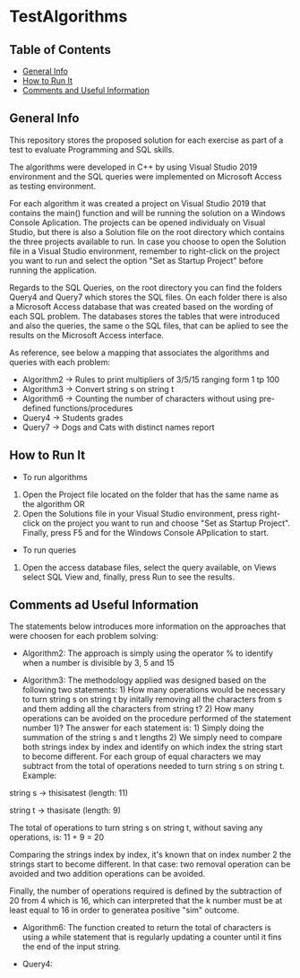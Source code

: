 # TestAlgorithms

## Table of Contents
* [General Info](#general-info)
* [How to Run It](#how-to-run-it)
* [Comments and Useful Information](#comments-and-useful-information)

## General Info

This repository stores the proposed solution for each exercise as part of a test to evaluate Programming and SQL skills.

The algorithms were developed in C++ by using Visual Studio 2019 environment and the SQL queries were implemented on Microsoft Access as testing environment.

For each algorithm it was created a project on Visual Studio 2019 that contains the main() function and will be running the solution on a Windows Console Aplication. The projects can be opened individualy on Visual Studio, but there is also a Solution file on the root directory which contains the three projects available to run. In case you choose to open the Solution file in a Visual Studio environment, remember to right-click on the project you want to run and select the option "Set as Startup Project" before running the application.

Regards to the SQL Queries, on the root directory you can find the folders Query4 and Query7 which stores the SQL files. On each folder there is also a Microsoft Access database that was created based on the wording of each SQL problem. The databases stores the tables that were introduced and also the queries, the same o the SQL files, that can be aplied to see the results on the Microsoft Access interface.

As reference, see below a mapping that associates the algorithms and queries with each problem:

* Algorithm2 -> Rules to print multipliers of 3/5/15 ranging form 1 tp 100
* Algorithm3 -> Convert string s on string t
* Algorithm6 -> Counting the number of characters without using pre-defined functions/procedures
* Query4     -> Students grades
* Query7     -> Dogs and Cats with distinct names report

## How to Run It
* To run algorithms
1) Open the Project file located on the folder that has the same name as the algorithm
OR
2) Open the Solutions file in your Visual Studio environment, press right-click on the project you want to run and choose "Set as Startup Project". Finally, press F5 and for the Windows Console APplication to start.

* To run queries
1) Open the access database files, select the query available, on Views select SQL View and, finally, press Run to see the results.


## Comments ad Useful Information
The statements below introduces more information on the approaches that were choosen for each problem solving:

* Algorithm2: The approach is simply using the operator % to identify when a number is divisible by 3, 5 and 15

* Algorithm3: The methodology applied was designed based on the following two statements: 1) How many operations would be necessary to turn string s on string t by initally removing all the characters from s and them adding all the characters from string t? 2) How many operations can be avoided on the procedure performed of the statement number 1)? The answer for each statement is: 1) Simply doing the summation of the string s and t lengths 2) We simply need to compare both strings index by index and identify on which index the string start to become different. For each group of equal characters we may subtract from the total of operations needed to turn string s on string t. Example:

string s -> thisisatest (length: 11)

string t -> thasisate (length: 9)

The total of operations to turn string s on string t, without saving any operations, is: 11 + 9 = 20

Comparing the strings index by index, it's known that on index number 2 the strings start to become different. In that case: two removal operation can be avoided and two addition operations can be avoided.

Finally, the number of operations required is defined by the subtraction of 20 from 4 which is 16, which can interpreted that the k number must be at least equal to 16 in order to generatea positive "sim" outcome.

* Algorithm6: The function created to return the total of characters is using a while statement that is regularly updating a counter until it fins the end of the input string.

* Query4: 
